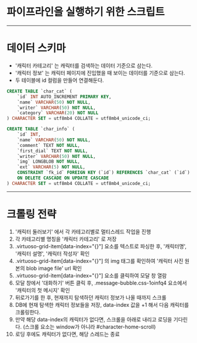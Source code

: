 # 파이프라인을 실행하기 위한 스크립트

---
# 데이터 스키마

- '캐릭터 카테고리' 는 캐릭터를 검색하는 데이터 기준으로 삼는다.
- '캐릭터 정보' 는 캐릭터 페이지에 진입했을 때 보이는 데이터를 기준으로 삼는다.
- 두 테이블에 id 컬럼을 만들어 연결해둔다.

```sql
CREATE TABLE `char_cat` (
	`id` INT AUTO_INCREMENT PRIMARY KEY,
	`name` VARCHAR(50) NOT NULL,
	`writer` VARCHAR(50) NOT NULL,
	`category` VARCHAR(20) NOT NULL
) CHARACTER SET = utf8mb4 COLLATE = utf8mb4_unicode_ci;
```

```sql
CREATE TABLE `char_info` (
	`id` INT,
	`name` VARCHAR(50) NOT NULL,
	`comment` TEXT NOT NULL,
	`first_dial` TEXT NOT NULL,
	`writer` VARCHAR(50) NOT NULL,
	`img` LONGBLOB NOT NULL,
	`ext` VARCHAR(5) NOT NULL,
	CONSTRAINT `fk_id` FOREIGN KEY (`id`) REFERENCES `char_cat` (`id`)
	ON DELETE CASCADE ON UPDATE CASCADE
) CHARACTER SET = utf8mb4 COLLATE = utf8mb4_unicode_ci;
```

---
# 크롤링 전략

1. '캐릭터 둘러보기' 에서 각 카테고리별로 멀티스레드 작업을 진행
2. 각 카테고리별 명칭을 '캐릭터 카테고리' 로 저장
3. .virtuoso-grid-item[data-index="{}"] 요소를 텍스트로 파싱한 후, '캐릭터명', '캐릭터 설명', '캐릭터 작성자' 확인
4. .virtuoso-grid-item[data-index="{}"] 의 img 태그를 확인하여 '캐릭터 사진 원본의 blob image file' url 확인
5. .virtuoso-grid-item[data-index="{}"] 요소를 클릭하여 모달 창 열람
6. 모달 창에서 '대화하기' 버튼 클릭 후, .message-bubble.css-1oinfq4 요소에서 '캐릭터의 첫 메시지' 확인
7. 뒤로가기를 한 후, 현재까지 탐색하던 캐릭터 정보가 나올 때까지 스크롤
8. DB에 현재 탐색한 캐릭터 정보들을 저장, data-index 값을 +1 해서 다음 캐릭터를 크롤링한다.
9. 만약 해당 data-index의 캐릭터가 없다면, 스크롤을 아래로 내리고 로딩을 기다린다. (스크롤 요소는 window가 아니라 #character-home-scroll)
10. 로딩 후에도 캐릭터가 없다면, 해당 스레드는 종료
